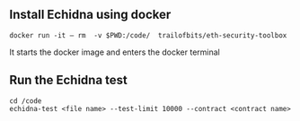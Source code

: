 ## Install Echidna using docker 

```shell
docker run -it – rm  -v $PWD:/code/  trailofbits/eth-security-toolbox
```
It starts the docker image and enters the docker terminal
## Run the Echidna test
```shell
cd /code
echidna-test <file name> --test-limit 10000 --contract <contract name>
```
